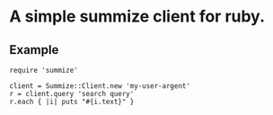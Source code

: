 # A simple summize client for ruby.

## Example

    require 'summize'

	client = Summize::Client.new 'my-user-argent'
    r = client.query 'search query'
    r.each { |i| puts "#{i.text}" }
